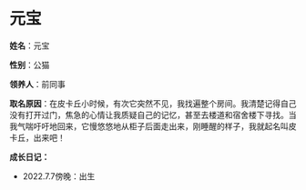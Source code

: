 # 元宝

**姓名**：元宝

**性别**：公猫

**领养人**：前同事

**取名原因**：在皮卡丘小时候，有次它突然不见，我找遍整个房间。我清楚记得自己没有打开过门，焦急的心情让我质疑自己的记忆，甚至去楼道和宿舍楼下寻找。当我气喘吁吁地回来，它慢悠悠地从柜子后面走出来，刚睡醒的样子，我就起名叫皮卡丘，出来吧！

**成长日记：**

- 2022.7.7傍晚：出生

